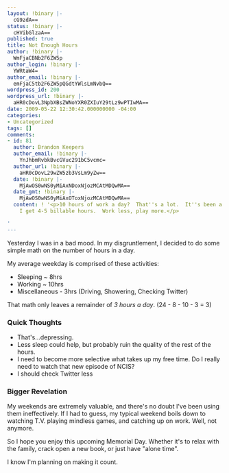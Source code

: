 ```yaml
---
layout: !binary |-
  cG9zdA==
status: !binary |-
  cHVibGlzaA==
published: true
title: Not Enough Hours
author: !binary |-
  WmFjaCBNb2F6ZW5p
author_login: !binary |-
  YWRtaW4=
author_email: !binary |-
  emFjaC5tb2F6ZW5pQGdtYWlsLmNvbQ==
wordpress_id: 200
wordpress_url: !binary |-
  aHR0cDovL3NpbXBsZWNoYXR0ZXIuY29tLz9wPTIwMA==
date: 2009-05-22 12:30:42.000000000 -04:00
categories:
- Uncategorized
tags: []
comments:
- id: 81
  author: Brandon Keepers
  author_email: !binary |-
    YnJhbmRvbkBvcGVuc291bC5vcmc=
  author_url: !binary |-
    aHR0cDovL29wZW5zb3VsLm9yZw==
  date: !binary |-
    MjAwOS0wNS0yMiAxNDoxNjozMCAtMDQwMA==
  date_gmt: !binary |-
    MjAwOS0wNS0yMiAxOToxNjozMCAtMDQwMA==
  content: ! '<p>10 hours of work a day?  That''s a lot.  It''s been a good day if
    I get 4-5 billable hours.  Work less, play more.</p>

'
---
```

Yesterday I was in a bad mood. In my disgruntlement, I decided to do some simple math on the number of hours in a day.

My average weekday is comprised of these activities:

* Sleeping ~ 8hrs
* Working ~ 10hrs
* Miscellaneous - 3hrs (Driving, Showering, Checking Twitter)

That math only leaves a remainder of *3 hours a day*. (24 - 8 - 10 - 3 = 3)

### Quick Thoughts

* That's...depressing.
* Less sleep could help, but probably ruin the quality of the rest of the hours.
* I need to become more selective what takes up my free time. Do I really need to watch that new episode of NCIS?
* I should check Twitter less

### Bigger Revelation

My weekends are extremely valuable, and there's no doubt I've been using them ineffectively. If I had to guess, my typical weekend boils down to watching T.V. playing mindless games, and catching up on work. Well, not anymore.

So I hope you enjoy this upcoming Memorial Day. Whether it's to relax with the family, crack open a new book, or just have "alone time".

I know I'm planning on making it count.
